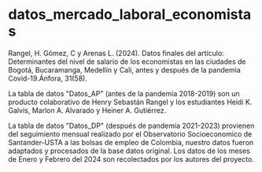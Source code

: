 # datos_mercado_laboral_economistas
 Rangel, H. Gómez, C y Arenas L. (2024). Datos finales del artículo: Determinantes del nivel de salario de los economistas en las ciudades de Bogotá, Bucaramanga, Medellín y Cali, antes y después de la pandemia Covid-19.Ánfora, 31(58).

La tabla de datos "Datos_AP"  (antes de la pandemia 2018-2019) son un producto colaborativo  de Henry Sebastán Rangel y los estudiantes  Heidi K. Galvis, Marlon A. Alvarado y Heiner A. Gutiérrez. 

La tabla de datos "Datos_DP" (después de pandemía 2021-2023) provienen del seguimiento mensual realizado por el Observatorio Socioeconomico de Santander-USTA a las bolsas de empleo de Colombia, nuestro datos fueron adaptados y procesados de la base datos original.   Los datos de los  meses de Enero y Febrero del 2024  son recolectados por los autores del proyecto. 
